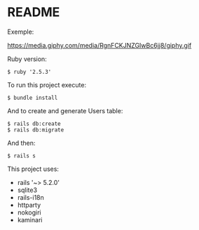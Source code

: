 # README

Exemple:

https://media.giphy.com/media/RgnFCKJNZGIwBc6jj8/giphy.gif

Ruby version:

    $ ruby '2.5.3'

To run this project execute:

    $ bundle install

And to create and generate Users table:

    $ rails db:create
    $ rails db:migrate

And then:

    $ rails s

This project uses:

- rails '~> 5.2.0'
- sqlite3
- rails-i18n
- httparty
- nokogiri
- kaminari
